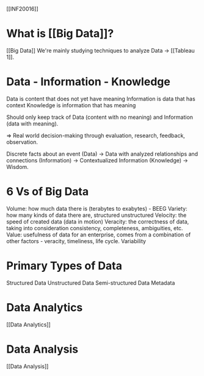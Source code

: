 [[INF20016]]
# What is [[Big Data]]?
[[Big Data]]
We're mainly studying techniques to analyze Data -> [[Tableau 1]].
# Data - Information - Knowledge
Data is content that does not yet have meaning 
Information is data that has context
Knowledge is information that has meaning

Should only keep track of Data (content with no meaning) and Information (data with meaning).

=> Real world decision-making through evaluation, research, feedback, observation.

Discrete facts about an event (Data) -> Data with analyzed relationships and connections (Information) -> Contextualized Information (Knowledge) -> Wisdom.
# 6 Vs of Big Data
Volume: how much data there is (terabytes to exabytes) - BEEG
Variety: how many kinds of data there are, structured unstructured
Velocity: the speed of created data (data in motion)
Veracity: the correctness of data, taking into consideration consistency, completeness, ambiguities, etc. 
Value: usefulness of data for an enterprise, comes from a combination of other factors - veracity, timeliness, life cycle.
Variability
# Primary Types of Data
Structured Data
Unstructured Data
Semi-structured Data
Metadata
# Data Analytics
[[Data Analytics]]
# Data Analysis
[[Data Analysis]]
